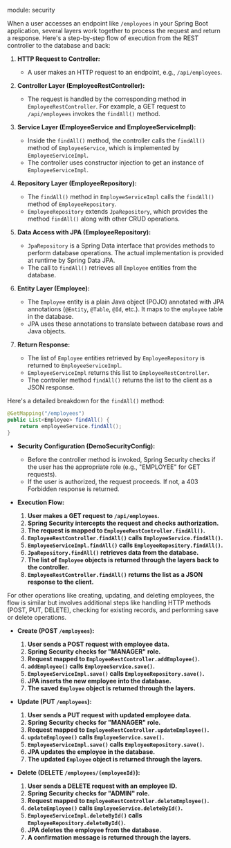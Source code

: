 module: security

When a user accesses an endpoint like `/employees` in your Spring Boot application, several layers work together to process the request and return a response. Here's a step-by-step flow of execution from the REST controller to the database and back:

1. **HTTP Request to Controller:**
   - A user makes an HTTP request to an endpoint, e.g., `/api/employees`.

2. **Controller Layer (EmployeeRestController):**
   - The request is handled by the corresponding method in `EmployeeRestController`. For example, a GET request to `/api/employees` invokes the `findAll()` method.

3. **Service Layer (EmployeeService and EmployeeServiceImpl):**
   - Inside the `findAll()` method, the controller calls the `findAll()` method of `EmployeeService`, which is implemented by `EmployeeServiceImpl`.
   - The controller uses constructor injection to get an instance of `EmployeeServiceImpl`.

4. **Repository Layer (EmployeeRepository):**
   - The `findAll()` method in `EmployeeServiceImpl` calls the `findAll()` method of `EmployeeRepository`.
   - `EmployeeRepository` extends `JpaRepository`, which provides the method `findAll()` along with other CRUD operations.

5. **Data Access with JPA (EmployeeRepository):**
   - `JpaRepository` is a Spring Data interface that provides methods to perform database operations. The actual implementation is provided at runtime by Spring Data JPA.
   - The call to `findAll()` retrieves all `Employee` entities from the database.

6. **Entity Layer (Employee):**
   - The `Employee` entity is a plain Java object (POJO) annotated with JPA annotations (`@Entity`, `@Table`, `@Id`, etc.). It maps to the `employee` table in the database.
   - JPA uses these annotations to translate between database rows and Java objects.

7. **Return Response:**
   - The list of `Employee` entities retrieved by `EmployeeRepository` is returned to `EmployeeServiceImpl`.
   - `EmployeeServiceImpl` returns this list to `EmployeeRestController`.
   - The controller method `findAll()` returns the list to the client as a JSON response.

Here's a detailed breakdown for the `findAll()` method:

```java
@GetMapping("/employees")
public List<Employee> findAll() {
    return employeeService.findAll();
}
```

- **Security Configuration (DemoSecurityConfig):**
  - Before the controller method is invoked, Spring Security checks if the user has the appropriate role (e.g., "EMPLOYEE" for GET requests).
  - If the user is authorized, the request proceeds. If not, a 403 Forbidden response is returned.

- **Execution Flow:**
  1. **User makes a GET request to `/api/employees`.**
  2. **Spring Security intercepts the request and checks authorization.**
  3. **The request is mapped to `EmployeeRestController.findAll()`.**
  4. **`EmployeeRestController.findAll()` calls `EmployeeService.findAll()`.**
  5. **`EmployeeServiceImpl.findAll()` calls `EmployeeRepository.findAll()`.**
  6. **`JpaRepository.findAll()` retrieves data from the database.**
  7. **The list of `Employee` objects is returned through the layers back to the controller.**
  8. **`EmployeeRestController.findAll()` returns the list as a JSON response to the client.**

For other operations like creating, updating, and deleting employees, the flow is similar but involves additional steps like handling HTTP methods (POST, PUT, DELETE), checking for existing records, and performing save or delete operations.

- **Create (POST `/employees`):**
  1. **User sends a POST request with employee data.**
  2. **Spring Security checks for "MANAGER" role.**
  3. **Request mapped to `EmployeeRestController.addEmployee()`.**
  4. **`addEmployee()` calls `EmployeeService.save()`.**
  5. **`EmployeeServiceImpl.save()` calls `EmployeeRepository.save()`.**
  6. **JPA inserts the new employee into the database.**
  7. **The saved `Employee` object is returned through the layers.**

- **Update (PUT `/employees`):**
  1. **User sends a PUT request with updated employee data.**
  2. **Spring Security checks for "MANAGER" role.**
  3. **Request mapped to `EmployeeRestController.updateEmployee()`.**
  4. **`updateEmployee()` calls `EmployeeService.save()`.**
  5. **`EmployeeServiceImpl.save()` calls `EmployeeRepository.save()`.**
  6. **JPA updates the employee in the database.**
  7. **The updated `Employee` object is returned through the layers.**

- **Delete (DELETE `/employees/{employeeId}`):**
  1. **User sends a DELETE request with an employee ID.**
  2. **Spring Security checks for "ADMIN" role.**
  3. **Request mapped to `EmployeeRestController.deleteEmployee()`.**
  4. **`deleteEmployee()` calls `EmployeeService.deleteById()`.**
  5. **`EmployeeServiceImpl.deleteById()` calls `EmployeeRepository.deleteById()`.**
  6. **JPA deletes the employee from the database.**
  7. **A confirmation message is returned through the layers.**
